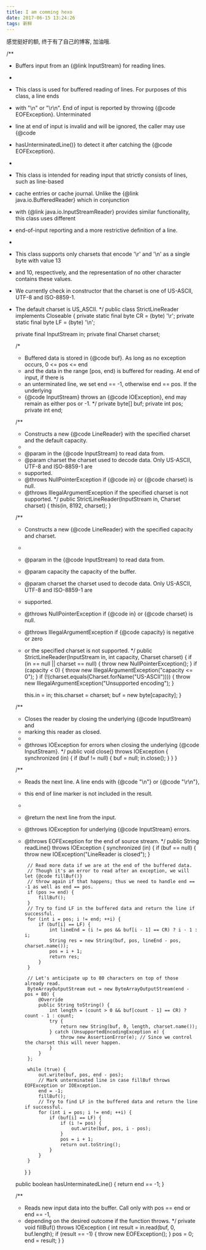 ```yaml
---
title: I am comming hexo
date: 2017-06-15 13:24:26
tags: 新鲜
---
```


感觉挺好的额, 终于有了自己的博客, 加油哦. 

<!--more-->

/**
 * Buffers input from an {@link InputStream} for reading lines.
 *
 * <p>This class is used for buffered reading of lines. For purposes of this class, a line ends
 * with "\n" or "\r\n". End of input is reported by throwing {@code EOFException}. Unterminated
 * line at end of input is invalid and will be ignored, the caller may use {@code
 * hasUnterminatedLine()} to detect it after catching the {@code EOFException}.
 *
 * <p>This class is intended for reading input that strictly consists of lines, such as line-based
 * cache entries or cache journal. Unlike the {@link java.io.BufferedReader} which in conjunction
 * with {@link java.io.InputStreamReader} provides similar functionality, this class uses different
 * end-of-input reporting and a more restrictive definition of a line.
 *
 * <p>This class supports only charsets that encode '\r' and '\n' as a single byte with value 13
 * and 10, respectively, and the representation of no other character contains these values.
 * We currently check in constructor that the charset is one of US-ASCII, UTF-8 and ISO-8859-1.
 * The default charset is US_ASCII.
 */
public class StrictLineReader implements Closeable {
    private static final byte CR = (byte) '\r';
    private static final byte LF = (byte) '\n';

    private final InputStream in;
    private final Charset charset;

    /*
     * Buffered data is stored in {@code buf}. As long as no exception occurs, 0 <= pos <= end
     * and the data in the range [pos, end) is buffered for reading. At end of input, if there is
     * an unterminated line, we set end == -1, otherwise end == pos. If the underlying
     * {@code InputStream} throws an {@code IOException}, end may remain as either pos or -1.
     */
    private byte[] buf;
    private int pos;
    private int end;

    /**
     * Constructs a new {@code LineReader} with the specified charset and the default capacity.
     *
     * @param in the {@code InputStream} to read data from.
     * @param charset the charset used to decode data. Only US-ASCII, UTF-8 and ISO-8859-1 are
     * supported.
     * @throws NullPointerException if {@code in} or {@code charset} is null.
     * @throws IllegalArgumentException if the specified charset is not supported.
     */
    public StrictLineReader(InputStream in, Charset charset) {
        this(in, 8192, charset);
    }

    /**
     * Constructs a new {@code LineReader} with the specified capacity and charset.
     *
     * @param in the {@code InputStream} to read data from.
     * @param capacity the capacity of the buffer.
     * @param charset the charset used to decode data. Only US-ASCII, UTF-8 and ISO-8859-1 are
     * supported.
     * @throws NullPointerException if {@code in} or {@code charset} is null.
     * @throws IllegalArgumentException if {@code capacity} is negative or zero
     * or the specified charset is not supported.
     */
    public StrictLineReader(InputStream in, int capacity, Charset charset) {
        if (in == null || charset == null) {
            throw new NullPointerException();
        }
        if (capacity < 0) {
            throw new IllegalArgumentException("capacity <= 0");
        }
        if (!(charset.equals(Charset.forName("US-ASCII")))) {
            throw new IllegalArgumentException("Unsupported encoding");
        }

        this.in = in;
        this.charset = charset;
        buf = new byte[capacity];
    }

    /**
     * Closes the reader by closing the underlying {@code InputStream} and
     * marking this reader as closed.
     *
     * @throws IOException for errors when closing the underlying {@code InputStream}.
     */
    public void close() throws IOException {
        synchronized (in) {
            if (buf != null) {
                buf = null;
                in.close();
            }
        }
    }

    /**
     * Reads the next line. A line ends with {@code "\n"} or {@code "\r\n"},
     * this end of line marker is not included in the result.
     *
     * @return the next line from the input.
     * @throws IOException for underlying {@code InputStream} errors.
     * @throws EOFException for the end of source stream.
     */
    public String readLine() throws IOException {
        synchronized (in) {
            if (buf == null) {
                throw new IOException("LineReader is closed");
            }

            // Read more data if we are at the end of the buffered data.
            // Though it's an error to read after an exception, we will let {@code fillBuf()}
            // throw again if that happens; thus we need to handle end == -1 as well as end == pos.
            if (pos >= end) {
                fillBuf();
            }
            // Try to find LF in the buffered data and return the line if successful.
            for (int i = pos; i != end; ++i) {
                if (buf[i] == LF) {
                    int lineEnd = (i != pos && buf[i - 1] == CR) ? i - 1 : i;
                    String res = new String(buf, pos, lineEnd - pos, charset.name());
                    pos = i + 1;
                    return res;
                }
            }

            // Let's anticipate up to 80 characters on top of those already read.
            ByteArrayOutputStream out = new ByteArrayOutputStream(end - pos + 80) {
                @Override
                public String toString() {
                    int length = (count > 0 && buf[count - 1] == CR) ? count - 1 : count;
                    try {
                        return new String(buf, 0, length, charset.name());
                    } catch (UnsupportedEncodingException e) {
                        throw new AssertionError(e); // Since we control the charset this will never happen.
                    }
                }
            };

            while (true) {
                out.write(buf, pos, end - pos);
                // Mark unterminated line in case fillBuf throws EOFException or IOException.
                end = -1;
                fillBuf();
                // Try to find LF in the buffered data and return the line if successful.
                for (int i = pos; i != end; ++i) {
                    if (buf[i] == LF) {
                        if (i != pos) {
                            out.write(buf, pos, i - pos);
                        }
                        pos = i + 1;
                        return out.toString();
                    }
                }
            }
        }
    }

    public boolean hasUnterminatedLine() {
        return end == -1;
    }

    /**
     * Reads new input data into the buffer. Call only with pos == end or end == -1,
     * depending on the desired outcome if the function throws.
     */
    private void fillBuf() throws IOException {
        int result = in.read(buf, 0, buf.length);
        if (result == -1) {
            throw new EOFException();
        }
        pos = 0;
        end = result;
    }
}
